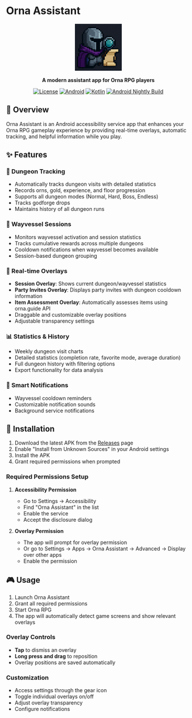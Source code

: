 # Orna Assistant

<div align="center">
  <img src="app/src/main/res/mipmap-xxxhdpi/ic_launcher_foreground.png" alt="Orna Assistant Logo" width="128" height="128">
  
  **A modern assistant app for Orna RPG players**
  
  [![License](https://img.shields.io/badge/License-Apache%202.0-blue.svg)](https://opensource.org/licenses/Apache-2.0)
  [![Android](https://img.shields.io/badge/Android-7.0%2B-green.svg)](https://developer.android.com)
  [![Kotlin](https://img.shields.io/badge/Kotlin-1.9.0-purple.svg)](https://kotlinlang.org)
  [![Android Nightly Build](https://github.com/Orna-tools/ornaassistant/actions/workflows/android.yml/badge.svg?branch=wip)](https://github.com/Orna-tools/ornaassistant/actions/workflows/android.yml)
</div>

## 📱 Overview

Orna Assistant is an Android accessibility service app that enhances your Orna RPG gameplay experience by providing real-time overlays, automatic tracking, and helpful information while you play.

## ✨ Features

### 🏰 Dungeon Tracking
- Automatically tracks dungeon visits with detailed statistics
- Records orns, gold, experience, and floor progression
- Supports all dungeon modes (Normal, Hard, Boss, Endless)
- Tracks godforge drops
- Maintains history of all dungeon runs

### 🚢 Wayvessel Sessions
- Monitors wayvessel activation and session statistics
- Tracks cumulative rewards across multiple dungeons
- Cooldown notifications when wayvessel becomes available
- Session-based dungeon grouping

### 🎯 Real-time Overlays
- **Session Overlay**: Shows current dungeon/wayvessel statistics
- **Party Invites Overlay**: Displays party invites with dungeon cooldown information
- **Item Assessment Overlay**: Automatically assesses items using orna.guide API
- Draggable and customizable overlay positions
- Adjustable transparency settings

### 📊 Statistics & History
- Weekly dungeon visit charts
- Detailed statistics (completion rate, favorite mode, average duration)
- Full dungeon history with filtering options
- Export functionality for data analysis

### 🔔 Smart Notifications
- Wayvessel cooldown reminders
- Customizable notification sounds
- Background service notifications

## 🚀 Installation

1. Download the latest APK from the [Releases](https://github.com/yourusername/ornaassistant/releases) page
2. Enable "Install from Unknown Sources" in your Android settings
3. Install the APK
4. Grant required permissions when prompted

### Required Permissions Setup

1. **Accessibility Permission**
   - Go to Settings → Accessibility
   - Find "Orna Assistant" in the list
   - Enable the service
   - Accept the disclosure dialog

2. **Overlay Permission**
   - The app will prompt for overlay permission
   - Or go to Settings → Apps → Orna Assistant → Advanced → Display over other apps
   - Enable the permission

## 🎮 Usage

1. Launch Orna Assistant
2. Grant all required permissions
3. Start Orna RPG
4. The app will automatically detect game screens and show relevant overlays

### Overlay Controls
- **Tap** to dismiss an overlay
- **Long press and drag** to reposition
- Overlay positions are saved automatically

### Customization
- Access settings through the gear icon
- Toggle individual overlays on/off
- Adjust overlay transparency
- Configure notifications
